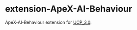 # extension-ApeX-AI-Behaviour
ApeX-AI-Behaviour extension for [UCP_3.0](https://unofficialcrusaderpatch.github.io/).
